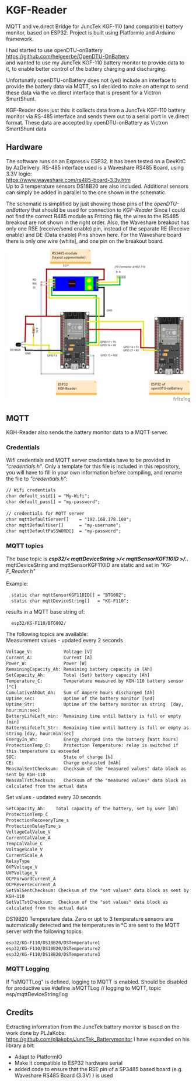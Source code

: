 # KGF-Reader
MQTT and ve.direct Bridge for JuncTek KGF-110 (and compatible) battery monitor, based on ESP32. Project is built using Platformio and Arduino framework.

I had started to use openDTU-onBattery <br>
https://github.com/helgeerbe/OpenDTU-OnBattery <br>
and wanted to use my JuncTek KGF-110 battery monitor to provide data to it, to enable better control 
of the battery charging and discharging.

Unfortunatly openDTU-onBattery does not (yet) include an interface to provide the battery data via MQTT, so I decided to make an attempt to send these data via the ve.dierct interface that is present for a Victron SmartShunt. 

KGF-Reader does just this: it collects data from a JuncTek KGF-110 battery monitor via RS-485 interface and sends them out to a serial port in ve.direct format. These data are accepted by openDTU-onBattery as Victron SmartShunt data

## Hardware
The software runs on an Expressiv ESP32. It has been tested on a DevKitC by AzDelivery.
RS-485 interface used is a Waveshare RS485 Board, using 3.3V logic: <br>https://www.waveshare.com/rs485-board-3.3v.htm <br>
Up to 3 temperature sensors DS18B20 are also included. Additional sensors can simply be added in parallel to the one shown in the schematic.

The schematic is simplified by just showing those pins of the <i>openDTU-onBattery</i> that should be used for connection to <i>KGF-Reader</i> 
Since I could not find the correct R485 module as Fritzing file, the wires to the RS485 breakout are not shown in the right order. Also, the Waveshare breakout has only one RSE  (receive/send enable) pin, instead of the separate RE (Receive enable) and DE (Data enable) Pins shown here. For the Waveshare board there is only one wire {white], and one pin on the breakout board.

![Schematic](https://github.com/88markus88/KGf-Reader/blob/main/Pictures/KGf-Reader_Steckplatine.png)

## MQTT
KGH-Reader also sends the battery monitor data to a MQTT server.

### Credentials
Wifi credentials and MQTT server credentials have to be provided in <i>"credentials.h"</i>. Only a template for this file is included in this repository, you will have to fill in your own information before compiling, and rename the file to <i>"credentials.h"</i>:<br>
```
// Wifi credentials
char default_ssid[] = "My-Wifi";
char default_pass[] = "my-password";

// credentials for MQTT server
char mqttDefaultServer[]    = "192.168.178.100";
char mqttDefaultUser[]      = "my-username";
char mqttDefaultPaSSWORD[]  = "my-password";
```

### MQTT topics
The base topic is <i><b>esp32/< mqttDeviceString >/< mqttSensorKGF110ID >/.. </b></i><br>
mqttDeviceString and mqttSensorKGF110ID are static and set in <i>"KG-F_Reader.h"</i><br><br>
Example:
```
  static char mqttSensorKGF110ID[] = "BTG002";
  static char mqttDeviceString[]   = "KG-F110";
```
results in a MQTT base string of:
```
  esp32/KG-F110/BTG002/
```
The following topics are available:<br>
Measurement values - updated every 2 seconds<br>
```
Voltage_V:            Voltage [V]
Current_A:            Current [A]
Power_W:              Power [W]
RemainingCapacity_Ah: Remaining battery capacity in [Ah]
SetCapacity_Ah:       Total (Set) battery capacity [Ah]
Temperature_C:        Temperature measured by KGH-110 battery sensor [°C]
CumulativeAhOut_Ah:   Sum of Ampere hours discharged [Ah]
Uptime_sec:           Uptime of the battery monitor [sed]
Uptime_Str:           Uptime of the battery monitor as string  [day, hour:min:sec]
BatteryLifeLeft_min:  Remaining time until battery is full or empty [min]
BatteryLifeLeft_Str:  Remaining time until battery is full or empty as string [day, hour:min:sec]
EnergyIn_Wh:          Energy charged into the battery [Watt hours]
ProtectionTemp_C:     Protection Temperature: relay is switched if this temperature is exceeded
SOC:                  State of charge [‰]
CE:                   Charge exhausted [mAh]
MeasValSentChecksum:  Checksum of the "measured values" data block as sent by KGH-110
MeasValTstChecksum:   Checksum of the "measured values" data block as calculated from the actual data
```
Set values - updated every 30 seconds
```
SetCapacity_Ah:    Total capacity of the battery, set by user [Ah]
ProtectionTemp_C
ProtectionRecoveryTime_s
ProtectionDelayTime_s
VoltageCalValue_V
CurrentCalValue_A
TempCalValue_C
VoltageScale_V
CurrentScale_A
RelayType
OVPVoltage_V
UVPVoltage_V
OCPForwardCurrent_A
OCPReverseCurrent_A
SetValSentChecksum: Checksum of the "set values" data block as sent by KGH-110
SetValTstChecksum:  Checksum of the "set values" data block as calculated from the actual data
```
DS19B20 Temperature data. Zero or upt to 3 temperature sensors are automatically detected and the temperatures in °C are sent to the MQTT server with the following topics:
```
esp32/KG-F110/DS18B20/DSTemperature1
esp32/KG-F110/DS18B20/DSTemperature2
esp32/KG-F110/DS18B20/DSTemperature3
```
### MQTT Logging
If "isMQTTLog" is defined, logging to MQTT is enabled. Should be disabled for productive use
#define isMQTTLog   // logging to MQTT, topic esp/mqttDeviceString/log

## Credits
Extracting information from the JuncTek battery monitor is based on the work done by PLJaKobs:
https://github.com/pljakobs/JuncTek_Batterymonitor 
I have expanded on his library a bit:
- Adapt to PlatformIO
- Make it compatible to ESP32 hardware serial
- added code to ensure that the RSE pin of a SP3485 based board (e.g. Waveshare RS485 Board (3.3V) ) is used
